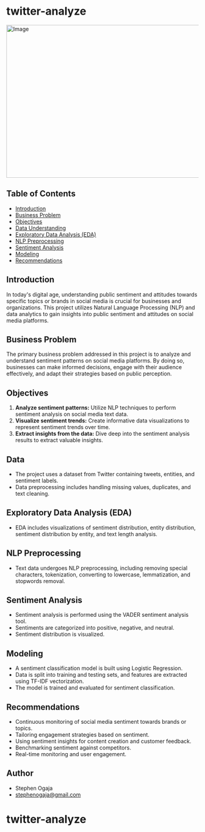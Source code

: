 # twitter-analyze

<img src="banner.jpeg" alt="Image" width="900" height="400">

## Table of Contents

- [Introduction](#introduction)
- [Business Problem](#business-problem)
- [Objectives](#objectives)
- [Data Understanding](#data-understanding)
- [Exploratory Data Analysis (EDA)](#exploratory-data-analysis-eda)
- [NLP Preprocessing](#nlp-preprocessing)
- [Sentiment Analysis](#sentiment-analysis)
- [Modeling](#modeling)
- [Recommendations](#recommendations)

## Introduction

In today's digital age, understanding public sentiment and attitudes towards specific topics or brands in social media is crucial for businesses and organizations. This project utilizes Natural Language Processing (NLP) and data analytics to gain insights into public sentiment and attitudes on social media platforms.

## Business Problem

The primary business problem addressed in this project is to analyze and understand sentiment patterns on social media platforms. By doing so, businesses can make informed decisions, engage with their audience effectively, and adapt their strategies based on public perception.

## Objectives

1. **Analyze sentiment patterns:** Utilize NLP techniques to perform sentiment analysis on social media text data.
2. **Visualize sentiment trends:** Create informative data visualizations to represent sentiment trends over time.
3. **Extract insights from the data:** Dive deep into the sentiment analysis results to extract valuable insights.

## Data

- The project uses a dataset from Twitter containing tweets, entities, and sentiment labels.
- Data preprocessing includes handling missing values, duplicates, and text cleaning.

## Exploratory Data Analysis (EDA)

- EDA includes visualizations of sentiment distribution, entity distribution, sentiment distribution by entity, and text length analysis.

## NLP Preprocessing

- Text data undergoes NLP preprocessing, including removing special characters, tokenization, converting to lowercase, lemmatization, and stopwords removal.

## Sentiment Analysis

- Sentiment analysis is performed using the VADER sentiment analysis tool.
- Sentiments are categorized into positive, negative, and neutral.
- Sentiment distribution is visualized.

## Modeling

- A sentiment classification model is built using Logistic Regression.
- Data is split into training and testing sets, and features are extracted using TF-IDF vectorization.
- The model is trained and evaluated for sentiment classification.

## Recommendations

- Continuous monitoring of social media sentiment towards brands or topics.
- Tailoring engagement strategies based on sentiment.
- Using sentiment insights for content creation and customer feedback.
- Benchmarking sentiment against competitors.
- Real-time monitoring and user engagement.

## Author

- Stephen Ogaja
- stephenogaja@gmail.com
# twitter-analyze
